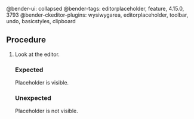 @bender-ui: collapsed
@bender-tags: editorplaceholder, feature, 4.15.0, 3793
@bender-ckeditor-plugins: wysiwygarea, editorplaceholder, toolbar, undo, basicstyles, clipboard

## Procedure

1. Look at the editor.

	### Expected

	Placeholder is visible.

	### Unexpected

	Placeholder is not visible.
